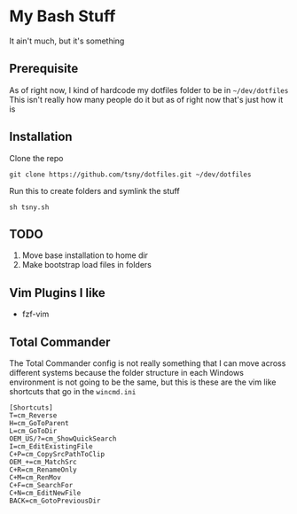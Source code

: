 # My Bash Stuff

It ain't much, but it's something

## Prerequisite

As of right now, I kind of hardcode my dotfiles folder to be in `~/dev/dotfiles`
This isn't really how many people do it but as of right now that's just how it is

## Installation

Clone the repo
```
git clone https://github.com/tsny/dotfiles.git ~/dev/dotfiles
```

Run this to create folders and symlink the stuff

```
sh tsny.sh
```

## TODO

1. Move base installation to home dir  
2. Make bootstrap load files in folders

## Vim Plugins I like
* fzf-vim

## Total Commander

The Total Commander config is not really something that I can move across different systems because the 
folder structure in each Windows environment is not going to be the same, but this is these are the vim like 
shortcuts that go in the `wincmd.ini`

```
[Shortcuts]
T=cm_Reverse
H=cm_GoToParent
L=cm_GoToDir
OEM_US/?=cm_ShowQuickSearch
I=cm_EditExistingFile
C+P=cm_CopySrcPathToClip
OEM_+=cm_MatchSrc
C+R=cm_RenameOnly
C+M=cm_RenMov
C+F=cm_SearchFor
C+N=cm_EditNewFile
BACK=cm_GotoPreviousDir
```
